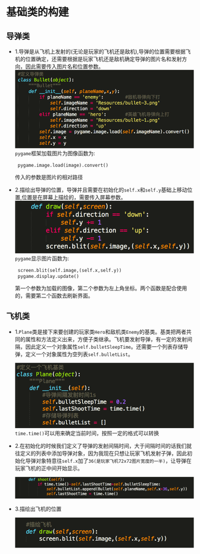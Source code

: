 # **基础类的构建**

## **导弹类**

* 1.导弹是从飞机上发射的\(无论是玩家的飞机还是敌机\),导弹的位置需要根据飞机的位置确定，还需要根据是玩家飞机还是敌机确定导弹的图片名和发射方向，因此需要传入图片名和位置参数。
  ![](/assets/bullet_class.png)
   `pygame`框架加载图片为图像函数为:
  ```
   pygame.image.load(image).convert()

  ```

  传入的参数是图片的相对路径
* 2.描绘出导弹的位置，导弹并且需要在初始化的`self.x`和`self.y`基础上移动位置,位置是在屏幕上描绘的，需要传入屏幕参数。
  ![](/assets/bullet_draw.png)
   `pygame`显示图片函数为:
  ```
   screen.blit(self.image,(self.x,self.y))
   pygame.display.update()

  ```

  第一个参数为加载的图像，第二个参数为左上角坐标。两个函数是配合使用的，需要第二个函数去刷新界面。

## **飞机类**

* 1.`Plane`类是接下来要创建的玩家类`Hero`和敌机类`Enemy`的基类。基类把两者共同的属性和方法定义出来，方便子类继承。飞机要发射导弹，有一定的发射间隔，因此定义一个对象属性`self.bulletSleepTime`。还需要一个列表存储导弹，定义一个对象属性为空列表`self.bulletList`。

  ![](/assets/plane_class.png)
   `time.time()`可以用来确定当前时间，按照一定的格式可以转换

* 2.在初始化的时候我们定义了导弹的发射间隔时间，大于间隔时间的话我们就往定义的列表中添加导弹对象，因为我现在只想让玩家飞机发射子弹，因此初始化导弹对象特意往`self.x`加了`36(是玩家飞机72x72图片宽度的一半)`，让导弹在玩家飞机的正中间开始显示。

  ![](/assets/plane_shoot.png)
* 3.描绘出飞机的位置

  ![](/assets/plane_draw.png)

